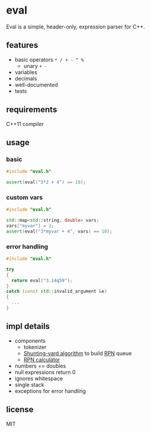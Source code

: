 # eval

Eval is a simple, header-only, expression parser for C++.

## features

* basic operators `* / + - ^ %`
	- unary `+ -`
* variables
* decimals
* well-documented
* tests

## requirements

C++11 compiler

## usage

### basic

```cpp
#include "eval.h"

assert(eval("3*2 + 4") == 10);
```

### custom vars

```cpp
#include "eval.h"

std::map<std::string, double> vars;
vars["myvar"] = 2;
assert(eval("3*myvar + 4", vars) == 10);
```

### error handling

```cpp
#include "eval.h"

try
{
  return eval("3.14q59");
}
catch (const std::invalid_argument &e)
{
  ...
}
```

## impl details

* components
  - tokenizer
  - [Shunting-yard algorithm](https://en.wikipedia.org/wiki/Shunting-yard_algorithm) to build [RPN](https://en.wikipedia.org/wiki/Reverse_Polish_notation) queue
  - [RPN calculator](https://en.wikipedia.org/wiki/Reverse_Polish_notation#Postfix_algorithm)
* numbers == doubles
* null expressions return 0
* ignores whitespace
* single stack
* exceptions for error handling

## license

MIT